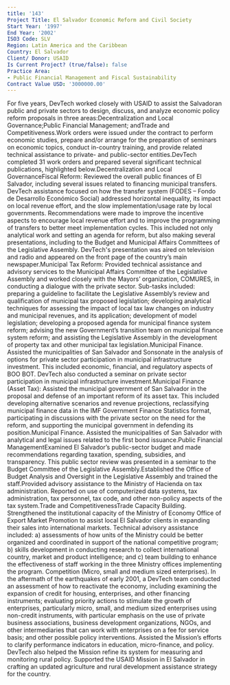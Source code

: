 ```yaml
---
title: '143'
Project Title: El Salvador Economic Reform and Civil Society
Start Year: '1997'
End Year: '2002'
ISO3 Code: SLV
Region: Latin America and the Caribbean
Country: El Salvador
Client/ Donor: USAID
Is Current Project? (true/false): false
Practice Area:
- Public Financial Management and Fiscal Sustainability
Contract Value USD: '3000000.00'
---
```


For five years, DevTech worked closely with USAID to assist the Salvadoran public and private sectors to design, discuss, and analyze economic policy reform proposals in three areas:Decentralization and Local Governance;Public Financial Management; andTrade and Competitiveness.Work orders were issued under the contract to perform economic studies, prepare and/or arrange for the preparation of seminars on economic topics, conduct in-country training, and provide related technical assistance to private- and public-sector entities.DevTech completed 31 work orders and prepared several significant technical publications, highlighted below.Decentralization and Local GovernanceFiscal Reform: Reviewed the overall public finances of El Salvador, including several issues related to financing municipal transfers. DevTech assistance focused on how the transfer system (FODES – Fondo de Desarrollo Económico Social) addressed horizontal inequality, its impact on local revenue effort, and the slow implementation/usage rate by local governments. Recommendations were made to improve the incentive aspects to encourage local revenue effort and to improve the programming of transfers to better meet implementation cycles. This included not only analytical work and setting an agenda for reform, but also making several presentations, including to the Budget and Municipal Affairs Committees of the Legislative Assembly. DevTech's presentation was aired on television and radio and appeared on the front page of the country’s main newspaper.Municipal Tax Reform: Provided technical assistance and advisory services to the Municipal Affairs Committee of the Legislative Assembly and worked closely with the Mayors’ organization, COMURES, in conducting a dialogue with the private sector. Sub-tasks included: preparing a guideline to facilitate the Legislative Assembly’s review and qualification of municipal tax proposed legislation; developing analytical techniques for assessing the impact of local tax law changes on industry and municipal revenues, and its application; development of model legislation; developing a proposed agenda for municipal finance system reform; advising the new Government’s transition team on municipal finance system reform; and assisting the Legislative Assembly in the development of property tax and other municipal tax legislation.Municipal Finance. Assisted the municipalities of San Salvador and Sonsonate in the analysis of options for private sector participation in municipal infrastructure investment. This included economic, financial, and regulatory aspects of BOO BOT. DevTech also conducted a seminar on private sector participation in municipal infrastructure investment.Municipal Finance (Asset Tax): Assisted the municipal government of San Salvador in the proposal and defense of an important reform of its asset tax. This included developing alternative scenarios and revenue projections, reclassifying municipal finance data in the IMF Government Finance Statistics format, participating in discussions with the private sector on the need for the reform, and supporting the municipal government in defending its position.Municipal Finance. Assisted the municipalities of San Salvador with analytical and legal issues related to the first bond issuance.Public Financial ManagementExamined El Salvador’s public-sector budget and made recommendations regarding taxation, spending, subsidies, and transparency. This public sector review was presented in a seminar to the Budget Committee of the Legislative Assembly.Established the Office of Budget Analysis and Oversight in the Legislative Assembly and trained the staff.Provided advisory assistance to the Ministry of Hacienda on tax administration. Reported on use of computerized data systems, tax administration, tax personnel, tax code, and other non-policy aspects of the tax system.Trade and CompetitivenessTrade Capacity Building. Strengthened the institutional capacity of the Ministry of Economy Office of Export Market Promotion to assist local El Salvador clients in expanding their sales into international markets. Technical advisory assistance included: a) assessments of how units of the Ministry could be better organized and coordinated in support of the national competitive program; b) skills development in conducting research to collect international country, market and product intelligence; and c) team building to enhance the effectiveness of staff working in the three Ministry offices implementing the program. Competition (Micro, small and medium sized enterprises). In the aftermath of the earthquakes of early 2001, a DevTech team conducted an assessment of how to reactivate the economy, including examining the expansion of credit for housing, enterprises, and other financing instruments; evaluating priority actions to stimulate the growth of enterprises, particularly micro, small, and medium sized enterprises using non-credit instruments, with particular emphasis on the use of private business associations, business development organizations, NGOs, and other intermediaries that can work with enterprises on a fee for service basis; and other possible policy interventions. Assisted the Mission’s efforts to clarify performance indicators in education, micro-finance, and policy. DevTech also helped the Mission refine its system for measuring and monitoring rural policy. Supported the USAID Mission in El Salvador in crafting an updated agriculture and rural development assistance strategy for the country.